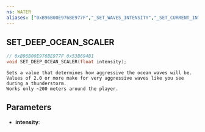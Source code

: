```yaml
---
ns: WATER
aliases: ["0xB96B00E976BE977F","_SET_WAVES_INTENSITY","_SET_CURRENT_INTENSITY"]
---
```

## SET_DEEP_OCEAN_SCALER

```c
// 0xB96B00E976BE977F 0x53B694B1
void SET_DEEP_OCEAN_SCALER(float intensity);
```

```
Sets a value that determines how aggressive the ocean waves will be. Values of 2.0 or more make for very aggressive waves like you see during a thunderstorm.  
Works only ~200 meters around the player.  
```

## Parameters
* **intensity**: 

